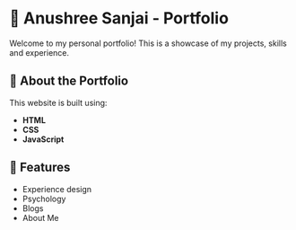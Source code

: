 # 🌟 Anushree Sanjai - Portfolio  

Welcome to my personal portfolio! This is a showcase of my projects, skills and experience.  

## 🚀 About the Portfolio  
This website is built using:  
- **HTML**  
- **CSS**  
- **JavaScript**  

## 🎨 Features  
- Experience design  
- Psychology  
- Blogs
- About Me 
